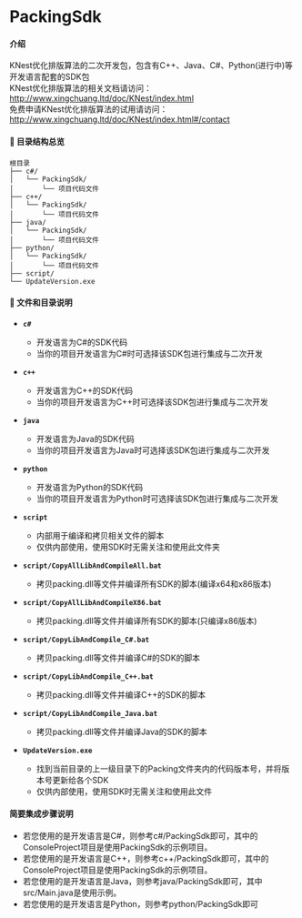# PackingSdk

#### 介绍
KNest优化排版算法的二次开发包，包含有C++、Java、C#、Python(进行中)等开发语言配套的SDK包<br>
KNest优化排版算法的相关文档请访问：http://www.xingchuang.ltd/doc/KNest/index.html<br>
免费申请KNest优化排版算法的试用请访问：http://www.xingchuang.ltd/doc/KNest/index.html#/contact<br>

#### 📁 目录结构总览

```
根目录
├── c#/
│   └── PackingSdk/
│       └── 项目代码文件
├── c++/
│   └── PackingSdk/
│       └── 项目代码文件
├── java/
│   └── PackingSdk/
│       └── 项目代码文件
├── python/
│   └── PackingSdk/
│       └── 项目代码文件
├── script/
└── UpdateVersion.exe

```

#### 📄 文件和目录说明


- **`c#`**
  - 开发语言为C#的SDK代码
  - 当你的项目开发语言为C#时可选择该SDK包进行集成与二次开发

- **`c++`**
  - 开发语言为C++的SDK代码
  - 当你的项目开发语言为C++时可选择该SDK包进行集成与二次开发

- **`java`**
  - 开发语言为Java的SDK代码
  - 当你的项目开发语言为Java时可选择该SDK包进行集成与二次开发
  
- **`python`**
  - 开发语言为Python的SDK代码
  - 当你的项目开发语言为Python时可选择该SDK包进行集成与二次开发
  
- **`script`**
  - 内部用于编译和拷贝相关文件的脚本
  - 仅供内部使用，使用SDK时无需关注和使用此文件夹
  
- **`script/CopyAllLibAndCompileAll.bat`**
  - 拷贝packing.dll等文件并编译所有SDK的脚本(编译x64和x86版本)

- **`script/CopyAllLibAndCompileX86.bat`**
  - 拷贝packing.dll等文件并编译所有SDK的脚本(只编译x86版本)
  
- **`script/CopyLibAndCompile_C#.bat`**
  - 拷贝packing.dll等文件并编译C#的SDK的脚本
  
- **`script/CopyLibAndCompile_C++.bat`**
  - 拷贝packing.dll等文件并编译C++的SDK的脚本
  
- **`script/CopyLibAndCompile_Java.bat`**
  - 拷贝packing.dll等文件并编译Java的SDK的脚本
  
- **`UpdateVersion.exe`**
  - 找到当前目录的上一级目录下的Packing文件夹内的代码版本号，并将版本号更新给各个SDK
  - 仅供内部使用，使用SDK时无需关注和使用此文件
  
#### 简要集成步骤说明

- 若您使用的是开发语言是C#，则参考c#/PackingSdk即可，其中的ConsoleProject项目是使用PackingSdk的示例项目。
- 若您使用的是开发语言是C++，则参考c++/PackingSdk即可，其中的ConsoleProject项目是使用PackingSdk的示例项目。
- 若您使用的是开发语言是Java，则参考java/PackingSdk即可，其中src/Main.java是使用示例。
- 若您使用的是开发语言是Python，则参考python/PackingSdk即可

